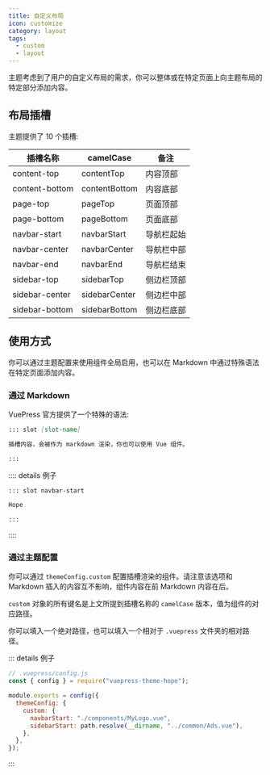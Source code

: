 ```yaml
---
title: 自定义布局
icon: customize
category: layout
tags:
  - custom
  - layout
---
```


主题考虑到了用户的自定义布局的需求，你可以整体或在特定页面上向主题布局的特定部分添加内容。

## 布局插槽

主题提供了 10 个插槽:

| 插槽名称       | camelCase     | 备注       |
| -------------- | ------------- | ---------- |
| content-top    | contentTop    | 内容顶部   |
| content-bottom | contentBottom | 内容底部   |
| page-top       | pageTop       | 页面顶部   |
| page-bottom    | pageBottom    | 页面底部   |
| navbar-start   | navbarStart   | 导航栏起始 |
| navbar-center  | navbarCenter  | 导航栏中部 |
| navbar-end     | navbarEnd     | 导航栏结束 |
| sidebar-top    | sidebarTop    | 侧边栏顶部 |
| sidebar-center | sidebarCenter | 侧边栏中部 |
| sidebar-bottom | sidebarBottom | 侧边栏底部 |

## 使用方式

你可以通过主题配置来使用组件全局启用，也可以在 Markdown 中通过特殊语法在特定页面添加内容。

### 通过 Markdown

VuePress 官方提供了一个特殊的语法:

```md
::: slot [slot-name]

插槽内容，会被作为 markdown 渲染，你也可以使用 Vue 组件。

:::
```

:::: details 例子

```md
::: slot navbar-start

Hope

:::
```

::::

### 通过主题配置

你可以通过 `themeConfig.custom` 配置插槽渲染的组件。请注意该选项和 Markdown 插入的内容互不影响，组件内容在前 Markdown 内容在后。

`custom` 对象的所有键名是上文所提到插槽名称的 `camelCase` 版本，值为组件的对应路径。

你可以填入一个绝对路径，也可以填入一个相对于 `.vuepress` 文件夹的相对路径。

::: details 例子

```js
// .vuepress/config.js
const { config } = require("vuepress-theme-hope");

module.exports = config({
  themeConfig: {
    custom: {
      navbarStart: "./components/MyLogo.vue",
      sidebarStart: path.resolve(__dirname, "../common/Ads.vue"),
    },
  },
});
```

:::
